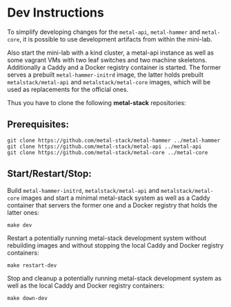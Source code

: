 # Dev Instructions

To simplify developing changes for the `metal-api`, `metal-hammer` and `metal-core`, it is possible to use development artifacts from within the mini-lab.

Also start the mini-lab with a kind cluster, a metal-api instance
as well as some vagrant VMs with two leaf switches and two machine skeletons.
Additionally a Caddy and a Docker registry container is started.
The former serves a prebuilt `metal-hammer-initrd` image, the latter holds
prebuilt `metalstack/metal-api` and `metalstack/metal-core` images,
which will be used as replacements for the official ones.

Thus you have to clone the following **metal-stack** repositories:

## Prerequisites:

```shell script
git clone https://github.com/metal-stack/metal-hammer ../metal-hammer
git clone https://github.com/metal-stack/metal-api ../metal-api
git clone https://github.com/metal-stack/metal-core ../metal-core
```

## Start/Restart/Stop:

Build `metal-hammer-initrd`, `metalstack/metal-api` and `metalstack/metal-core` images and start
a minimal metal-stack system as well as a Caddy container that servers the former one
and a Docker registry that holds the latter ones:

```shell script
make dev
```

Restart a potentially running metal-stack development system without rebuilding images
and without stopping the local Caddy and Docker registry containers:

```shell script
make restart-dev
```

Stop and cleanup a potentially running metal-stack development system
as well as the local Caddy and Docker registry containers:

```shell script
make down-dev
```
